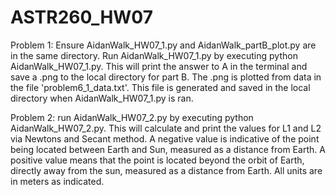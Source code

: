 # ASTR260_HW07
Problem 1: Ensure AidanWalk_HW07_1.py and AidanWalk_partB_plot.py are in the same directory. Run AidanWalk_HW07_1.py by executing python AidanWalk_HW07_1.py. This will print the answer to A in the terminal and save a .png to the local directory for part B. The .png is plotted from data in the file 'problem6_1_data.txt'. This file is generated and saved in the local directory when AidanWalk_HW07_1.py is ran.

Problem 2: run AidanWalk_HW07_2.py by executing python AidanWalk_HW07_2.py. This will calculate and print the values for L1 and L2 via Newtons and Secant method. A negative value is indicative of the point being located between Earth and Sun, measured as a distance from Earth. A positive value means that the point is located beyond the orbit of Earth, directly away from the sun, measured as a distance from Earth. All units are in meters as indicated.
